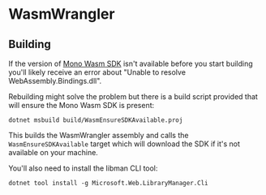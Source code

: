 # WasmWrangler



## Building

If the version of [Mono Wasm SDK](https://github.com/mono/mono/tree/master/sdks/wasm) isn't available
before you start building you'll likely receive an error about "Unable to resolve WebAssembly.Bindings.dll".

Rebuilding might solve the problem but there is a build script provided that will ensure the Mono Wasm SDK
is present:

```
dotnet msbuild build/WasmEnsureSDKAvailable.proj
```

This builds the WasmWrangler assembly and calls the `WasmEnsureSDKAvailable` target which will download the
SDK if it's not available on your machine.

You'll also need to install the libman CLI tool:

```
dotnet tool install -g Microsoft.Web.LibraryManager.Cli
```


